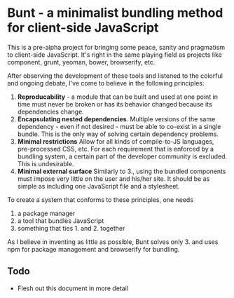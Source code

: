# Bunt - a minimalist bundling method for client-side JavaScript

This is a pre-alpha project for bringing some peace, sanity and
pragmatism to client-side JavaScript. It's right in the same playing
field as projects like component, grunt, yeoman, bower, browserify, etc.

After observing the development of these tools and listened to the
colorful and ongoing debate, I've come to believe in the following
principles:

1. **Reproducability** - a module that can be built and used at one
point in time must never be broken or has its behavior changed because
its dependencies change.
2. **Encapsulating nested dependencies**. Multiple versions of the same
dependency - even if not desired - must be able to co-exist in a single
bundle. This is the only way of solving certain dependency problems.
3. **Minimal restrictions** Allow for all kinds of compile-to-JS
languages, pre-processed CSS, etc. For each requirement that is enforced
by a bundling system, a certain part of the developer community is
excluded. This is undesirable. 
4. **Minimal external surface** Similarly to 3., using the bundled
components must impose very little on the user and his/her site. It
should be as simple as including one JavaScript file and a stylesheet.

To create a system that conforms to these principles, one needs

1. a package manager
2. a tool that bundles JavaScript
3. something that ties 1. and 2. together

As I believe in inventing as little as possible, Bunt solves only
3. and uses npm for package management and browserify for bundling.


## Todo

- Flesh out this document in more detail
